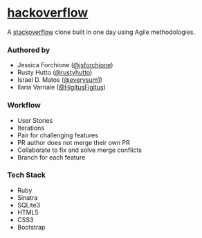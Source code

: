 # [hackoverflow](https://glacial-spire-11804.herokuapp.com/questions)

A [stackoverflow](http://stackoverflow.com/) clone built in one day using Agile methodologies.

### Authored by

* Jessica Forchione ([@jsforchione](https://github.com/jsforchione))
* Rusty Hutto ([@rustyhutto](https://github.com/rustyhutto))
* Israel D. Matos ([@everysum1](https://github.com/everysum1)) 
* Ilaria Varriale ([@HigitusFigitus](http://github.com/HigitusFigitus))   

### Workflow
  * User Stories
  * Iterations
  * Pair for challenging features
  * PR author does not merge their own PR
  * Collaborate to fix and solve merge conflicts
  * Branch for each feature

### Tech Stack
* Ruby
* Sinatra
* SQLite3
* HTML5
* CSS3
* Bootstrap

